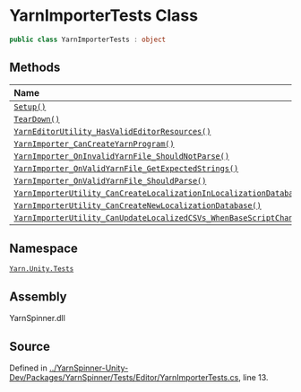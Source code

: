 <!-- This file was generated by a tool. Do not edit this file by hand. -->

# YarnImporterTests Class


```csharp
public class YarnImporterTests : object
```



## Methods
|Name|Description|
|:---|:---|
|[`Setup()`](/api/csharp/yarn.unity.tests/yarnimportertests.setup.md)||
|[`TearDown()`](/api/csharp/yarn.unity.tests/yarnimportertests.teardown.md)||
|[`YarnEditorUtility_HasValidEditorResources()`](/api/csharp/yarn.unity.tests/yarnimportertests.yarneditorutility_hasvalideditorresources.md)||
|[`YarnImporter_CanCreateYarnProgram()`](/api/csharp/yarn.unity.tests/yarnimportertests.yarnimporter_cancreateyarnprogram.md)||
|[`YarnImporter_OnInvalidYarnFile_ShouldNotParse()`](/api/csharp/yarn.unity.tests/yarnimportertests.yarnimporter_oninvalidyarnfile_shouldnotparse.md)||
|[`YarnImporter_OnValidYarnFile_GetExpectedStrings()`](/api/csharp/yarn.unity.tests/yarnimportertests.yarnimporter_onvalidyarnfile_getexpectedstrings.md)||
|[`YarnImporter_OnValidYarnFile_ShouldParse()`](/api/csharp/yarn.unity.tests/yarnimportertests.yarnimporter_onvalidyarnfile_shouldparse.md)||
|[`YarnImporterUtility_CanCreateLocalizationInLocalizationDatabase()`](/api/csharp/yarn.unity.tests/yarnimportertests.yarnimporterutility_cancreatelocalizationinlocalizationdatabase.md)||
|[`YarnImporterUtility_CanCreateNewLocalizationDatabase()`](/api/csharp/yarn.unity.tests/yarnimportertests.yarnimporterutility_cancreatenewlocalizationdatabase.md)||
|[`YarnImporterUtility_CanUpdateLocalizedCSVs_WhenBaseScriptChanges()`](/api/csharp/yarn.unity.tests/yarnimportertests.yarnimporterutility_canupdatelocalizedcsvs_whenbasescriptchanges.md)||
## Namespace
[`Yarn.Unity.Tests`](/api/csharp/yarn.unity.tests/README.md)

## Assembly
YarnSpinner.dll

## Source
Defined in [../YarnSpinner-Unity-Dev/Packages/YarnSpinner/Tests/Editor/YarnImporterTests.cs](https://github.com/YarnSpinnerTool/YarnSpinner-Unity//blob/develop/Tests/Editor/YarnImporterTests.cs#L13), line 13.
